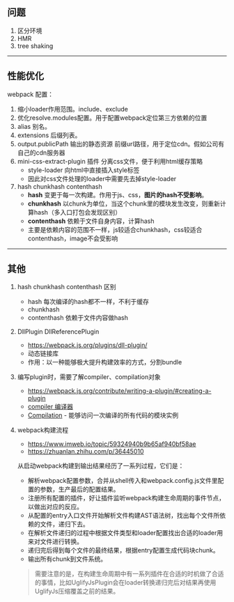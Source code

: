 ## 问题

1. 区分环境
1. HMR
2. tree shaking


---

## 性能优化

webpack 配置：
1. 缩小loader作用范围。include、exclude
2. 优化resolve.modules配置。用于配置webpack定位第三方依赖的位置
3. alias 别名。
4. extensions 后缀列表。
5. output.publicPath 输出的静态资源 前缀url路径，用于定位cdn。假如公司有自己的cdn服务器
6. mini-css-extract-plugin 插件 分离css文件，便于利用html缓存策略
    - style-loader 向html中直接插入style标签
    - 因此对css文件处理的loader中需要先去掉style-loader
7. hash chunkhash contenthash
    - **hash** 变更于每一次构建。作用于js、css，**图片的hash不受影响**。
    - **chunkhash** 以chunk为单位，当这个chunk里的模块发生改变，则重新计算hash（多入口打包会发现区别）
    - **contenthash** 依赖于文件自身内容，计算hash
    - 主要是依赖内容的范围不一样，js较适合chunkhash，css较适合contenthash，image不会受影响

--- 

## 其他

1. hash chunkhash contenthash 区别
    - hash 每次编译的hash都不一样，不利于缓存
    - chunkhash
    - contenthash 依赖于文件内容做hash

2. DllPlugin DllReferencePlugin
    - https://webpack.js.org/plugins/dll-plugin/
    - 动态链接库
    - 作用：以一种能够极大提升构建效率的方式，分割bundle

3. 编写plugin时，需要了解compiler、compilation对象
    - https://webpack.js.org/contribute/writing-a-plugin/#creating-a-plugin
    - [compiler 编译器](https://webpack.js.org/api/node/#compiler-instance)
    - [Compilation](https://webpack.js.org/api/compilation-hooks/) - 能够访问一次编译的所有代码的模块实例

4. webpack构建流程
    - https://www.imweb.io/topic/59324940b9b65af940bf58ae
    - https://zhuanlan.zhihu.com/p/36445010

    从启动webpack构建到输出结果经历了一系列过程，它们是：
    - 解析webpack配置参数，合并从shell传入和webpack.config.js文件里配置的参数，生产最后的配置结果。
    - 注册所有配置的插件，好让插件监听webpack构建生命周期的事件节点，以做出对应的反应。
    - 从配置的entry入口文件开始解析文件构建AST语法树，找出每个文件所依赖的文件，递归下去。
    - 在解析文件递归的过程中根据文件类型和loader配置找出合适的loader用来对文件进行转换。
    - 递归完后得到每个文件的最终结果，根据entry配置生成代码块chunk。
    - 输出所有chunk到文件系统。

    > 需要注意的是，在构建生命周期中有一系列插件在合适的时机做了合适的事情，比如UglifyJsPlugin会在loader转换递归完后对结果再使用UglifyJs压缩覆盖之前的结果。